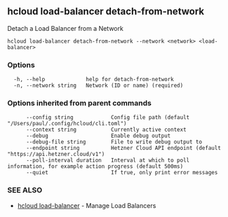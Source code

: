 ## hcloud load-balancer detach-from-network

Detach a Load Balancer from a Network

```
hcloud load-balancer detach-from-network --network <network> <load-balancer>
```

### Options

```
  -h, --help             help for detach-from-network
  -n, --network string   Network (ID or name) (required)
```

### Options inherited from parent commands

```
      --config string            Config file path (default "/Users/paul/.config/hcloud/cli.toml")
      --context string           Currently active context
      --debug                    Enable debug output
      --debug-file string        File to write debug output to
      --endpoint string          Hetzner Cloud API endpoint (default "https://api.hetzner.cloud/v1")
      --poll-interval duration   Interval at which to poll information, for example action progress (default 500ms)
      --quiet                    If true, only print error messages
```

### SEE ALSO

* [hcloud load-balancer](hcloud_load-balancer.md)	 - Manage Load Balancers
